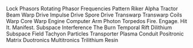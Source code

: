 Lock Phasors
Rotating Phasor Frequencies
Pattern Riker Alpha
Tractor Beam
Warp Drive
Impulse Drive
Spore Drive
Transwarp
Transwarp Coils
Warp Core
Warp Engine
Computer
Arm Photon Torpedos
Fire.
Engage.
Hit It.
Manifest.
Subspace Interference
The Burn
Temporal Rift
Dilithium
Subspace Field
Tachyon Particles
Transporter
Plasma Conduit
Positronic Matrix
Duotronics
Multitronics
Trilithium Resin